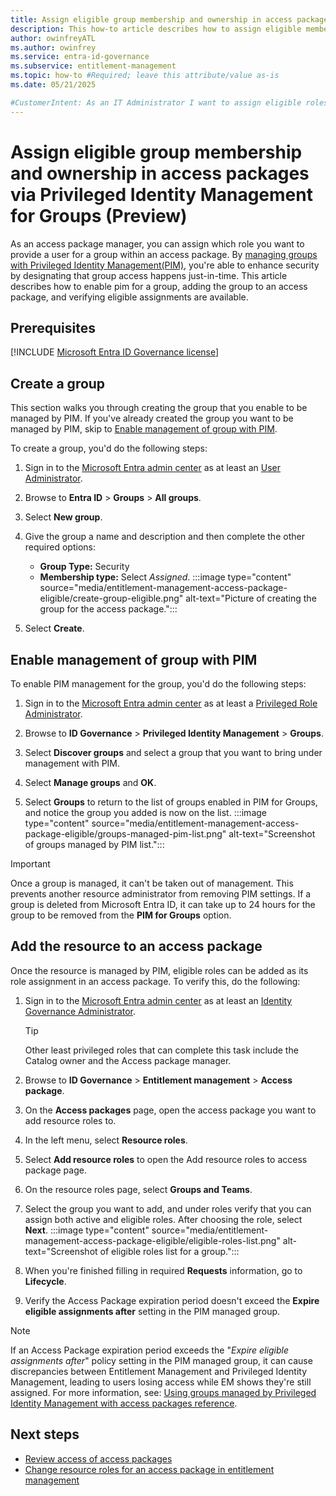 ```yaml
---
title: Assign eligible group membership and ownership in access packages via Privileged Identity Management for Groups (Preview)
description: This how-to article describes how to assign eligible membership and ownership to a group via Privileged Identity Management in an access package.
author: owinfreyATL
ms.author: owinfrey
ms.service: entra-id-governance
ms.subservice: entitlement-management
ms.topic: how-to #Required; leave this attribute/value as-is
ms.date: 05/21/2025

#CustomerIntent: As an IT Administrator I want to assign eligible roles for a group within an access package.
---
```


# Assign eligible group membership and ownership in access packages via Privileged Identity Management for Groups (Preview)

As an access package manager, you can assign which role you want to provide a user for a group within an access package. By [managing groups with Privileged Identity Management(PIM)](../id-governance/privileged-identity-management/groups-discover-groups.md), you're able to enhance security by designating that group access happens just-in-time. This article describes how to enable pim for a group, adding the group to an access package, and verifying eligible assignments are available.

<!---Avoid notes, tips, and important boxes. Readers tend to skip over them. Better to put that info directly into the article text.

-->

<!-- 3. Prerequisites --------------------------------------------------------------------

Required: Make Prerequisites the first H2 after the H1. 

* Provide a bulleted list of items that the user needs.
* Omit any preliminary text to the list.
* If there aren't any prerequisites, list "None" in plain text, not as a bulleted item.

-->

## Prerequisites

[!INCLUDE [Microsoft Entra ID Governance license](../includes/entra-entra-governance-license.md)]

## Create a group

This section walks you through creating the group that you enable to be managed by PIM. If you've already created the group you want to be managed by PIM, skip to [Enable management of group with PIM](entitlement-management-access-package-eligible.md#enable-management-of-group-with-pim).

To create a group, you'd do the following steps:

1. Sign in to the [Microsoft Entra admin center](https://entra.microsoft.com) as at least an [User Administrator](~/identity/role-based-access-control/permissions-reference.md#user-administrator).

1. Browse to **Entra ID** > **Groups** > **All groups**.

1. Select **New group**.

1. Give the group a name and description and then complete the other required options:
   - **Group Type:** Security
   - **Membership type:** Select *Assigned*.
   :::image type="content" source="media/entitlement-management-access-package-eligible/create-group-eligible.png" alt-text="Picture of creating the group for the access package.":::
1. Select **Create**.


## Enable management of group with PIM

To enable PIM management for the group, you'd do the following steps:

1. Sign in to the [Microsoft Entra admin center](https://entra.microsoft.com) as at least a [Privileged Role Administrator](~/identity/role-based-access-control/permissions-reference.md#privileged-role-administrator).

1. Browse to **ID Governance** > **Privileged Identity Management** > **Groups**.

1. Select **Discover groups** and select a group that you want to bring under management with PIM.

1. Select **Manage groups** and **OK**.

1. Select **Groups** to return to the list of groups enabled in PIM for Groups, and notice the group you added is now on the list.
    :::image type="content" source="media/entitlement-management-access-package-eligible/groups-managed-pim-list.png" alt-text="Screenshot of groups managed by PIM list.":::

> [!IMPORTANT]
> Once a group is managed, it can't be taken out of management. This prevents another resource administrator from removing PIM settings. If a group is deleted from Microsoft Entra ID, it can take up to 24 hours for the group to be removed from the **PIM for Groups** option.

## Add the resource to an access package

Once the resource is managed by PIM, eligible roles can be added as its role assignment in an access package. To verify this, do the following:

1. Sign in to the [Microsoft Entra admin center](https://entra.microsoft.com) as at least an [Identity Governance Administrator](../identity/role-based-access-control/permissions-reference.md#identity-governance-administrator).
    > [!TIP]
    > Other least privileged roles that can complete this task include the Catalog owner and the Access package manager.
1. Browse to **ID Governance** > **Entitlement management** > **Access package**.

1. On the **Access packages** page, open the access package you want to add resource roles to.

1. In the left menu, select **Resource roles**.

1. Select **Add resource roles** to open the Add resource roles to access package page.

1. On the resource roles page, select **Groups and Teams**.

1. Select the group you want to add, and under roles verify that you can assign both active and eligible roles. After choosing the role, select **Next**.
    :::image type="content" source="media/entitlement-management-access-package-eligible/eligible-roles-list.png" alt-text="Screenshot of eligible roles list for a group.":::
1. When you're finished filling in required **Requests** information, go to **Lifecycle**.

1. Verify the Access Package expiration period doesn't exceed the **Expire eligible assignments after** setting in the PIM managed group.

> [!NOTE]
> If an Access Package expiration period exceeds the "*Expire eligible assignments after*" policy setting in the PIM managed group, it can cause discrepancies between Entitlement Management and Privileged Identity Management, leading to users losing access while EM shows they're still assigned. For more information, see: [Using groups managed by Privileged Identity Management with access packages reference](entitlement-management-access-package-pim-reference.md).


## Next steps

- [Review access of access packages](entitlement-management-access-reviews-review-access.md)
- [Change resource roles for an access package in entitlement management](entitlement-management-access-package-resources.md)
